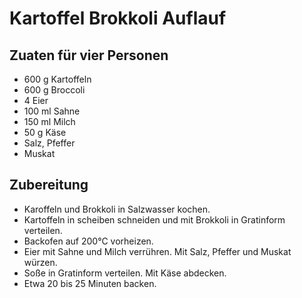 # Kartoffel Brokkoli Auflauf
## Zuaten für vier Personen
- 600 g Kartoffeln 
- 600 g Broccoli 
- 4 Eier
- 100 ml Sahne 
- 150 ml Milch 
- 50 g Käse
- Salz, Pfeffer 
- Muskat
## Zubereitung
- Karoffeln und Brokkoli in Salzwasser kochen. 
- Kartoffeln in scheiben schneiden und mit Brokkoli in Gratinform verteilen. 
- Backofen auf 200°C vorheizen. 
- Eier mit Sahne und Milch verrühren. Mit Salz, Pfeffer und Muskat würzen. 
- Soße in Gratinform verteilen. Mit Käse abdecken. 
- Etwa 20 bis 25 Minuten backen. 
